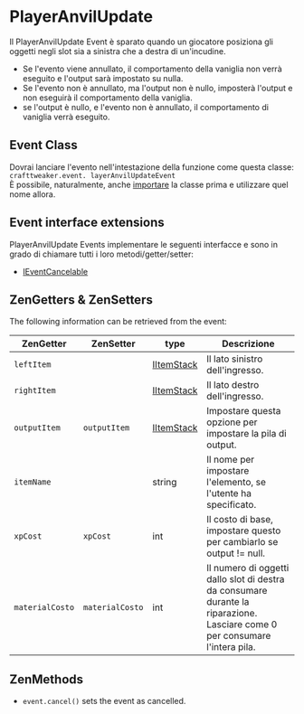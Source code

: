 # PlayerAnvilUpdate

Il PlayerAnvilUpdate Event è sparato quando un giocatore posiziona gli oggetti negli slot sia a sinistra che a destra di un'incudine.
 * Se l'evento viene annullato, il comportamento della vaniglia non verrà eseguito e l'output sarà impostato su nulla.
 * Se l'evento non è annullato, ma l'output non è nullo, imposterà l'output e non eseguirà il comportamento della vaniglia.
 * se l'output è nullo, e l'evento non è annullato, il comportamento di vaniglia verrà eseguito.

## Event Class
Dovrai lanciare l'evento nell'intestazione della funzione come questa classe:  
`crafttweaker.event. layerAnvilUpdateEvent`  
È possibile, naturalmente, anche [importare](/AdvancedFunctions/Import/) la classe prima e utilizzare quel nome allora.

## Event interface extensions
PlayerAnvilUpdate Events implementare le seguenti interfacce e sono in grado di chiamare tutti i loro metodi/getter/setter:

- [IEventCancelable](/Vanilla/Events/Events/IEventCancelable/)


## ZenGetters & ZenSetters
The following information can be retrieved from the event:

| ZenGetter       | ZenSetter       | type                                     | Descrizione                                                                                                                 |
| --------------- | --------------- | ---------------------------------------- | --------------------------------------------------------------------------------------------------------------------------- |
| `leftItem`      |                 | [IItemStack](/Vanilla/Items/IItemStack/) | Il lato sinistro dell'ingresso.                                                                                             |
| `rightItem`     |                 | [IItemStack](/Vanilla/Items/IItemStack/) | Il lato destro dell'ingresso.                                                                                               |
| `outputItem`    | `outputItem`    | [IItemStack](/Vanilla/Items/IItemStack/) | Impostare questa opzione per impostare la pila di output.                                                                   |
| `itemName`      |                 | string                                   | Il nome per impostare l'elemento, se l'utente ha specificato.                                                               |
| `xpCost`        | `xpCost`        | int                                      | Il costo di base, impostare questo per cambiarlo se output != null.                                                         |
| `materialCosto` | `materialCosto` | int                                      | Il numero di oggetti dallo slot di destra da consumare durante la riparazione. Lasciare come 0 per consumare l'intera pila. |

## ZenMethods

- `event.cancel()` sets the event as cancelled.
